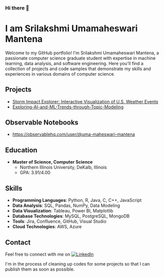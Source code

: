 ### Hi there 👋

# I am Srilakshmi Umamaheswari Mantena

Welcome to my GitHub portfolio! I'm Srilakshmi Umamaheswari Mantena, a passionate computer science graduate student with expertise in machine learning, data analysis, and software engineering. Here you'll find a collection of projects and code samples that demonstrate my skills and experiences in various domains of computer science.

## Projects

- [Storm Impact Explorer: Interactive Visualization of U.S. Weather Events](https://github.com/Umamaheswari-mantena/Storm-Impact-Explorer-Interactive-Visualization-of-U.S.-Weather-Events)
- [Exploring-AI-and-ML-Trends-through-Topic-Modeling](https://github.com/Umamaheswari-mantena/Exploring-AI-and-ML-Trends-through-Topic-Modeling)

## Observable Notebooks
- https://observablehq.com/user/@uma-maheswari-mantena
  
## Education
- **Master of Science, Computer Science**
  - Northern Illinois University, DeKalb, Illinois
  - GPA: 3.91/4.00

## Skills
- **Programming Languages**: Python, R, Java, C, C++, JavaScript
- **Data Analysis**: SQL, Pandas, NumPy, Data Modeling
- **Data Visualization**: Tableau, Power BI, Matplotlib
- **Database Technologies**: MySQL, PostgreSQL, MongoDB
- **Tools**: Jira, Confluence, GitHub, Visual Studio
- **Cloud Technologies**: AWS, Azure

## Contact
Feel free to connect with me on [![LinkedIn](https://img.shields.io/badge/LinkedIn-Connect-blue)](https://www.linkedin.com/in/umamaheswari-mantena/)

I'm in the process of cleaning up codes for some projects so that I can publish them as soon as possible.
